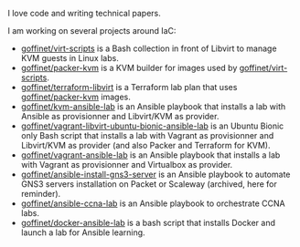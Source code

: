 I love code and writing technical papers.

I am working on several projects around IaC:

- [goffinet/virt-scripts](https://github.com/goffinet/virt-scripts/) is a Bash collection in front of Libvirt to manage KVM guests in Linux labs.
- [goffinet/packer-kvm](https://github.com/goffinet/packer-kvm) is a KVM builder for images used by [goffinet/virt-scripts](https://github.com/goffinet/virt-scripts/).
- [goffinet/terraform-libvirt](https://github.com/goffinet/terraform-libvirt) is a Terraform lab plan that uses [goffinet/packer-kvm](https://github.com/goffinet/packer-kvm) images.
- [goffinet/kvm-ansible-lab](https://github.com/goffinet/kvm-ansible-lab/) is an Ansible playbook that installs a lab with Ansible as provisionner and Libvirt/KVM as provider.
- [goffinet/vagrant-libvirt-ubuntu-bionic-ansible-lab](https://github.com/goffinet/vagrant-libvirt-ubuntu-bionic-ansible-lab/) is an Ubuntu Bionic only Bash script that installs a lab with Vagrant as provisionner and Libvirt/KVM as provider (and also Packer and Terraform for KVM).
- [goffinet/vagrant-ansible-lab](https://github.com/goffinet/vagrant-ansible-lab/) is an Ansible playbook that installs a lab with Vagrant as provisionner and Virtualbox as provider.
- [goffinet/ansible-install-gns3-server](https://github.com/goffinet/ansible-install-gns3-server) is an Ansible playbook to automate GNS3 servers installation on Packet or Scaleway (archived, here for reminder).
- [goffinet/ansible-ccna-lab](https://github.com/goffinet/ansible-ccna-lab) is an Ansible playbook to orchestrate CCNA labs.
- [goffinet/docker-ansible-lab](https://github.com/goffinet/docker-ansible-lab/) is a bash script that installs Docker and launch a lab for Ansible learning.
